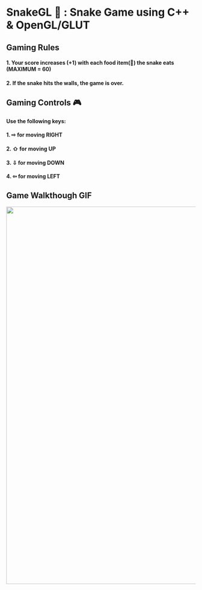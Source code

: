# SnakeGL 🐍 : Snake Game using C++ & OpenGL/GLUT
## Gaming Rules
#### 1. Your score increases (+1) with each food item(🍎) the snake eats (MAXIMUM = 60)
#### 2. If the snake hits the walls, the game is over.
## Gaming Controls 🎮
#### Use the following keys:
#### 1. ⇨ for moving RIGHT
#### 2. ⇧ for moving UP
#### 3. ⇩ for moving DOWN
#### 4. ⇦ for moving LEFT
## Game Walkthough GIF
<img src="https://gfycat.com/politethisaffenpinscher" width=1000><br>
